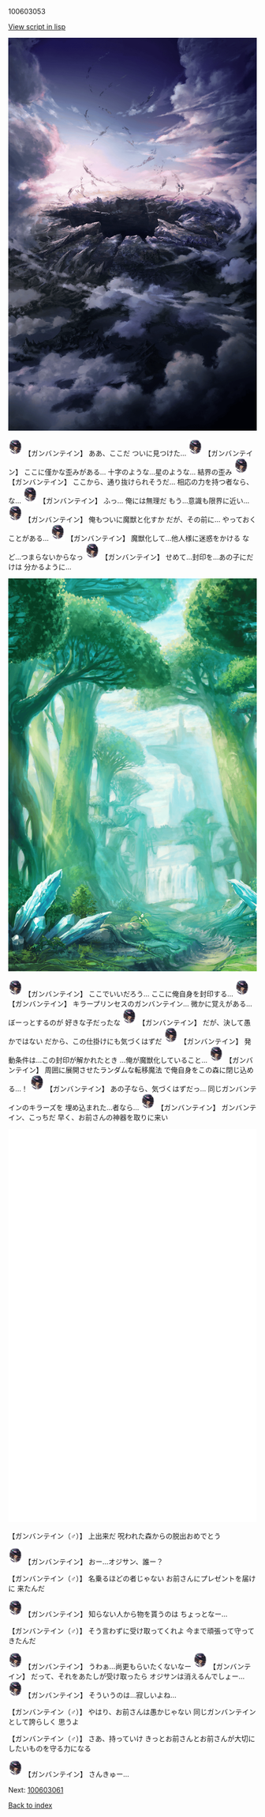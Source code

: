 100603053

[View script in lisp](../scripts/100603053.txt)

![101_hole.png](../images/backgrounds/101_hole.png)

<img src="../images/units/1600221.png" alt="1600221.png" height="34"/>
【ガンバンテイン】
ああ、ここだ
ついに見つけた…

<img src="../images/units/1600221.png" alt="1600221.png" height="34"/>
【ガンバンテイン】
ここに僅かな歪みがある…
十字のような…星のような…
結界の歪み

<img src="../images/units/1600221.png" alt="1600221.png" height="34"/>
【ガンバンテイン】
ここから、通り抜けられそうだ…
相応の力を持つ者なら、な…

<img src="../images/units/1600221.png" alt="1600221.png" height="34"/>
【ガンバンテイン】
ふっ…
俺には無理だ
もう…意識も限界に近い…

<img src="../images/units/1600221.png" alt="1600221.png" height="34"/>
【ガンバンテイン】
俺もついに魔獣と化すか
だが、その前に…
やっておくことがある…

<img src="../images/units/1600221.png" alt="1600221.png" height="34"/>
【ガンバンテイン】
魔獣化して…他人様に迷惑をかける
など…つまらないからなっ

<img src="../images/units/1600221.png" alt="1600221.png" height="34"/>
【ガンバンテイン】
せめて…封印を…あの子にだけは
分かるように…

![forest.png](../images/backgrounds/forest.png)

<img src="../images/units/1600221.png" alt="1600221.png" height="34"/>
【ガンバンテイン】
ここでいいだろう…
ここに俺自身を封印する…

<img src="../images/units/1600221.png" alt="1600221.png" height="34"/>
【ガンバンテイン】
キラープリンセスのガンバンテイン…
微かに覚えがある…ぼーっとするのが
好きな子だったな

<img src="../images/units/1600221.png" alt="1600221.png" height="34"/>
【ガンバンテイン】
だが、決して愚かではない
だから、この仕掛けにも気づくはずだ

<img src="../images/units/1600221.png" alt="1600221.png" height="34"/>
【ガンバンテイン】
発動条件は…この封印が解かれたとき
…俺が魔獣化していること…

<img src="../images/units/1600221.png" alt="1600221.png" height="34"/>
【ガンバンテイン】
周囲に展開させたランダムな転移魔法
で俺自身をこの森に閉じ込める…！

<img src="../images/units/1600221.png" alt="1600221.png" height="34"/>
【ガンバンテイン】
あの子なら、気づくはずだっ…
同じガンバンテインのキラーズを
埋め込まれた…者なら…

<img src="../images/units/1600221.png" alt="1600221.png" height="34"/>
【ガンバンテイン】
ガンバンテイン、こっちだ
早く、お前さんの神器を取りに来い

![bg_white.png](../images/backgrounds/bg_white.png)

【ガンバンテイン（♂）】
上出来だ
呪われた森からの脱出おめでとう

<img src="../images/units/1600221.png" alt="1600221.png" height="34"/>
【ガンバンテイン】
おー…オジサン、誰ー？

【ガンバンテイン（♂）】
名乗るほどの者じゃない
お前さんにプレゼントを届けに
来たんだ

<img src="../images/units/1600221.png" alt="1600221.png" height="34"/>
【ガンバンテイン】
知らない人から物を貰うのは
ちょっとなー…

【ガンバンテイン（♂）】
そう言わずに受け取ってくれよ
今まで頑張って守ってきたんだ

<img src="../images/units/1600221.png" alt="1600221.png" height="34"/>
【ガンバンテイン】
うわぁ…尚更もらいたくないなー

<img src="../images/units/1600221.png" alt="1600221.png" height="34"/>
【ガンバンテイン】
だって、それをあたしが受け取ったら
オジサンは消えるんでしょー…

<img src="../images/units/1600221.png" alt="1600221.png" height="34"/>
【ガンバンテイン】
そういうのは…寂しいよね…

【ガンバンテイン（♂）】
やはり、お前さんは愚かじゃない
同じガンバンテインとして誇らしく
思うよ

【ガンバンテイン（♂）】
さあ、持っていけ
きっとお前さんとお前さんが大切に
したいものを守る力になる

<img src="../images/units/1600221.png" alt="1600221.png" height="34"/>
【ガンバンテイン】
さんきゅー…

Next: [100603061](100603061.md)

[Back to index](index.md)
